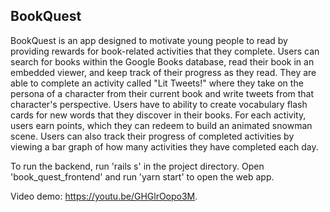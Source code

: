 ## BookQuest 

BookQuest is an app designed to motivate young people to read by providing rewards for book-related activities that they complete. Users can search for books within the Google Books database, read their book in an embedded viewer, and keep track of their progress as they read. They are able to complete an activity called "Lit Tweets!" where they take on the persona of a character from their current book and write tweets from that character's perspective. Users have to ability to create vocabulary flash cards for new words that they discover in their books. For each activity, users earn points, which they can redeem to build an animated snowman scene. Users can also track their progress of completed activities by viewing a bar graph of how many activities they have completed each day. 

To run the backend, run 'rails s' in the project directory. Open 'book_quest_frontend' and run 'yarn start' to open the web app. 

Video demo: https://youtu.be/GHGlrOopo3M.